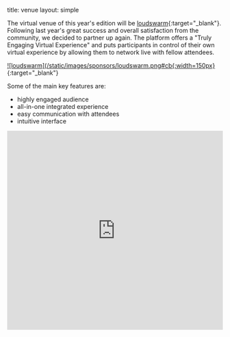 title: venue
layout: simple

The virtual venue of this year's edition will be [loudswarm](https://loudswarm.com/){:target="_blank"}. Following last year's great success and overall satisfaction from the community, we decided to partner up again. The platform offers a "Truly Engaging Virtual Experience" and puts participants in control of their own virtual experience by allowing them to network live with fellow attendees.

[![loudswarm](/static/images/sponsors/loudswarm.png#cb{:width=150px}](https://loudswarm.com/){:target="_blank"}

Some of the main key features are:

* highly engaged audience
* all-in-one integrated experience
* easy communication with attendees
* intuitive interface


<iframe width="100%" height="465" id="gmap_canvas" src="https://loudswarm.com/embed.html?name=newbrowsing.smil" frameborder="0" scrolling="no" marginheight="0" marginwidth="0"></iframe>

